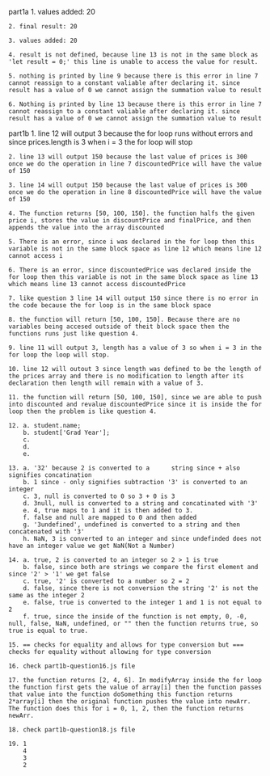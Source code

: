 part1a
    1. values added: 20
    
    2. final result: 20
    
    3. values added: 20
    
    4. result is not defined, because line 13 is not in the same block as 'let result = 0;' this line is unable to access the value for result.
    
    5. nothing is printed by line 9 because there is this error in line 7 cannot reassign to a constant valiable after declaring it. since result has a value of 0 we cannot assign the summation value to result
    
    6. Nothing is printed by line 13 because there is this error in line 7 cannot reassign to a constant valiable after declaring it. since result has a value of 0 we cannot assign the summation value to result

part1b
    1. line 12 will output 3 because the for loop runs without errors and since prices.length is 3 when i = 3 the for loop will stop 
    
    2. line 13 will output 150 because the last value of prices is 300 once we do the operation in line 7 discountedPrice will have the value of 150
    
    3. line 14 will output 150 because the last value of prices is 300 once we do the operation in line 8 discountedPrice will have the value of 150
    
    4. The function returns [50, 100, 150]. the function halfs the given price i, stores the value in discountPrice and finalPrice, and then appends the value into the array discounted 
    
    5. There is an error, since i was declared in the for loop then this variable is not in the same block space as line 12 which means line 12 cannot access i
    
    6. There is an error, since discountedPrice was declared inside the for loop then this variable is not in the same block space as line 13 which means line 13 cannot access discountedPrice
    
    7. like question 3 line 14 will output 150 since there is no error in the code because the for loop is in the same block space
    
    8. the function will return [50, 100, 150]. Because there are no variables being accesed outside of theit block space then the functions runs just like question 4.
    
    9. line 11 will output 3, length has a value of 3 so when i = 3 in the for loop the loop will stop.
    
    10. line 12 will outout 3 since length was defined to be the length of the prices array and there is no modification to length after its declaration then length will remain with a value of 3.
    
    11. the function will return [50, 100, 150], since we are able to push into discounted and revalue discountedPrice since it is inside the for loop then the problem is like question 4.  
    
    12. a. student.name;
        b. student['Grad Year'];
        c. 
        d.
        e.
    
    13. a. '32' because 2 is converted to a      string since + also signifies concatination
        b. 1 since - only signifies subtraction '3' is converted to an integer
        c. 3, null is converted to 0 so 3 + 0 is 3
        d. 3null, null is converted to a string and concatinated with '3'
        e. 4, true maps to 1 and it is then added to 3.
        f. false and null are mapped to 0 and then added
        g. '3undefined', undefined is converted to a string and then concatenated with '3'
        h. NaN, 3 is converted to an integer and since undefinded does not have an integer value we get NaN(Not a Number)

    14. a. true, 2 is converted to an integer so 2 > 1 is true
        b. false, since both are strings we compare the first element and since '2' > '1' we get false
        c. true, '2' is converted to a number so 2 = 2
        d. false, since there is not conversion the string '2' is not the same as the integer 2
        e. false, true is converted to the integer 1 and 1 is not equal to 2
        f. true, since the inside of the function is not empty, 0, -0, null, false, NaN, undefined, or "" then the function returns true, so true is equal to true.

    15. == checks for equality and allows for type conversion but === checks for equality without allowing for type conversion
    
    16. check part1b-question16.js file
    
    17. the function returns [2, 4, 6]. In modifyArray inside the for loop the function first gets the value of array[i] then the function passes that value into the function doSomething this function returns 2*array[i] then the original function pushes the value into newArr. The function does this for i = 0, 1, 2, then the function returns newArr.
    
    18. check part1b-question18.js file
    
    19. 1
        4
        3
        2